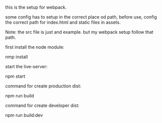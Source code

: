 
this is the setup for webpack.

some config has to setup in the correct place od path, before use, config the correct path for index.html and static files in assets.

Note: the src file is just and example. but my webpack setup follow that path. 



first install the node module:

nmp install

start the live-server:

npm start

command for create production dist:

npm run build

command for create developer dist:

npm run build:dev

